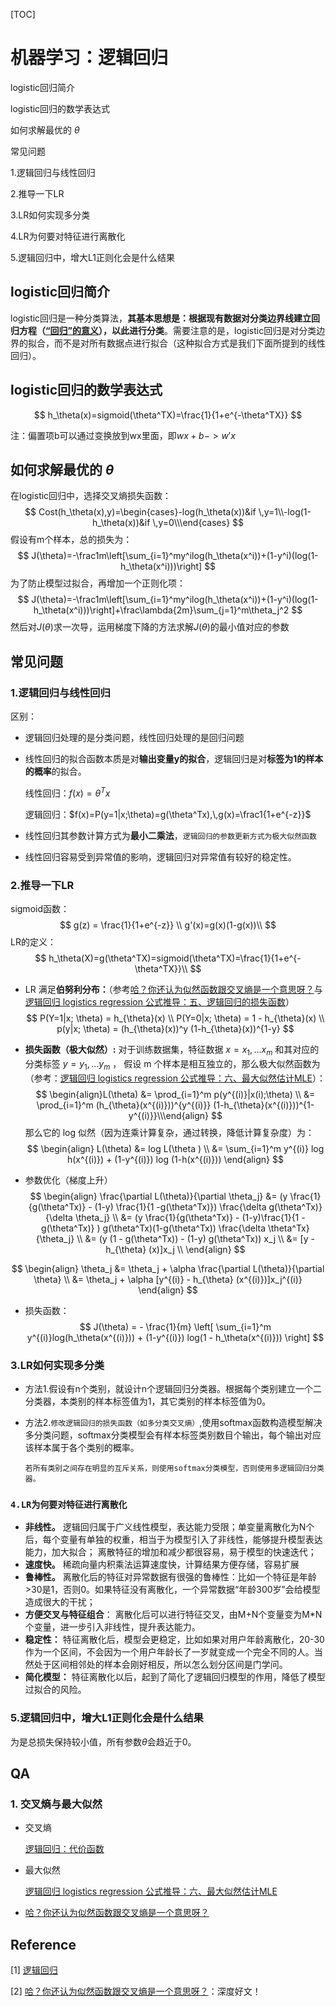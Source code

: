 [TOC]

# 机器学习：逻辑回归

logistic回归简介

logistic回归的数学表达式

如何求解最优的 $\theta$

常见问题

1.逻辑回归与线性回归

2.推导一下LR

3.LR如何实现多分类

4.LR为何要对特征进行离散化

5.逻辑回归中，增大L1正则化会是什么结果

## logistic回归简介

logistic回归是一种分类算法，**其基本思想是：根据现有数据对分类边界线建立回归方程（[“回归”的意义](https://www.zhihu.com/question/30123729)），以此进行分类**。需要注意的是，logistic回归是对分类边界的拟合，而不是对所有数据点进行拟合（这种拟合方式是我们下面所提到的线性回归）。

## logistic回归的数学表达式

$$
h_\theta(x)=sigmoid(\theta^TX)=\frac{1}{1+e^{-\theta^TX}}
$$

注：偏置项b可以通过变换放到wx里面，即$wx+b -> w'x$

## 如何求解最优的 $\theta$

在logistic回归中，选择交叉熵损失函数：
$$
Cost(h_\theta(x),y)=\begin{cases}-log(h_\theta(x))&if \,y=1\\-log(1-h_\theta(x))&if \,y=0\\\end{cases}
$$
假设有m个样本，总的损失为：
$$
J(\theta)=-\frac1m\left[\sum_{i=1}^my^ilog(h_\theta(x^i))+(1-y^i)(log(1-h_\theta(x^i)))\right]
$$
为了防止模型过拟合，再增加一个正则化项：
$$
J(\theta)=-\frac1m\left[\sum_{i=1}^my^ilog(h_\theta(x^i))+(1-y^i)(log(1-h_\theta(x^i)))\right]+\frac\lambda{2m}\sum_{j=1}^m\theta_j^2
$$
然后对$J(\theta)$求一次导，运用梯度下降的方法求解$J(\theta)$的最小值对应的参数

## 常见问题

### 1.逻辑回归与线性回归

区别：

* 逻辑回归处理的是分类问题，线性回归处理的是回归问题

* 线性回归的拟合函数本质是对**输出变量y的拟合**，逻辑回归是对**标签为1的样本的概率**的拟合。

  线性回归：$f(x)=\theta^Tx$

  逻辑回归：$f(x)=P(y=1|x;\theta)=g(\theta^Tx),\,g(x)=\frac1{1+e^{-z}}$

* 线性回归其参数计算方式为**最小二乘法**，`逻辑回归的参数更新方式为极大似然函数`

* 线性回归容易受到异常值的影响，逻辑回归对异常值有较好的稳定性。

### 2.推导一下LR

sigmoid函数：
$$
g(z) = \frac{1}{1+e^{-z}} \\
g'(x)=g(x)(1-g(x))\\
$$
LR的定义：
$$
h_\theta(X)=g(\theta^TX)=sigmoid(\theta^TX)=\frac{1}{1+e^{-\theta^TX}}\\
$$

- LR 满足**伯努利分布：**（参考[哈？你还认为似然函数跟交叉熵是一个意思呀？](https://www.jiqizhixin.com/articles/2018-07-12-5)与[逻辑回归 logistics regression 公式推导：五、逻辑回归的损失函数](https://zhuanlan.zhihu.com/p/44591359)）
  $$
  P(Y=1|x; \theta) = h_{\theta}(x) \\
  P(Y=0|x; \theta)  = 1 - h_{\theta}(x) \\
  p(y|x; \theta) = (h_{\theta}(x))^y (1-h_{\theta}(x))^{1-y}
  $$

- **损失函数（极大似然）:**  对于训练数据集，特征数据 $x={x_1, ...x_m}$ 和其对应的分类标签 $y = {y_1,...y_m}$ ， 假设 m 个样本是相互独立的，那么极大似然函数为（参考：[逻辑回归 logistics regression 公式推导：六、最大似然估计MLE](https://zhuanlan.zhihu.com/p/44591359)）： 
  $$
  \begin{align}L(\theta) &= \prod_{i=1}^m p(y^{(i)}|x(i);\theta) \\ &= \prod_{i=1}^m  (h_{\theta}(x^{(i)}))^{y^{(i)}} (1-h_{\theta}(x^{(i)}))^{1-y^{(i)}}\\\end{align}
  $$
  那么它的 log 似然（因为连乘计算复杂，通过转换，降低计算复杂度）为：
  $$
  \begin{align}
  L(\theta) &= log L(\theta ) \\
  &= \sum_{i=1}^m y^{(i)} log h(x^{(i)}) + (1-y^{(i)}) log (1-h(x^{(i)}))
  \end{align}
  $$

- 参数优化（梯度上升）
  $$
  \begin{align}
  \frac{\partial L(\theta)}{\partial \theta_j} &= (y \frac{1}{g(\theta^Tx)} - (1-y) \frac{1}{1 -g(\theta^Tx)}) \frac{\delta g(\theta^Tx)}{\delta \theta_j} \\
  &= (y \frac{1}{g(\theta^Tx)} - (1-y)\frac{1}{1 -g(\theta^Tx)} ) g(\theta^Tx)(1-g(\theta^Tx)) \frac{\delta \theta^Tx}{\theta_j} \\
  &= (y (1 - g(\theta^Tx)) - (1-y) g(\theta^Tx)) x_j \\
  &= [y - h_{\theta} (x)]x_j \\
  \end{align}
  $$




$$
\begin{align}
\theta_j &= \theta_j + \alpha \frac{\partial L(\theta)}{\partial \theta} \\
&= \theta_j + \alpha [y^{(i)} - h_{\theta} (x^{(i)})]x_j^{(i)}   
\end{align}
$$



- 损失函数：
  $$
  J(\theta) = - \frac{1}{m}   \left[  \sum_{i=1}^m y^{(i)}log(h_\theta(x^{(i)}))   + (1-y^{(i)}) log(1 - h_\theta(x^{(i)}))             \right]
  $$



### 3.LR如何实现多分类

* 方法1.假设有n个类别，就设计n个逻辑回归分类器。根据每个类别建立一个二分类器，本类别的样本标签值为1，其它类别的样本标签值为0。

* 方法2.`修改逻辑回归的损失函数（如多分类交叉熵）`,使用softmax函数构造模型解决多分类问题，softmax分类模型会有样本标签类别数目个输出，每个输出对应该样本属于各个类别的概率。

  `若所有类别之间存在明显的互斥关系，则使用softmax分类模型，否则使用多逻辑回归分类器。`

### `4.LR为何要对特征进行离散化`

- **非线性。** 逻辑回归属于广义线性模型，表达能力受限；单变量离散化为N个后，每个变量有单独的权重，相当于为模型引入了非线性，能够提升模型表达能力，加大拟合； 离散特征的增加和减少都很容易，易于模型的快速迭代； 
- **速度快。** 稀疏向量内积乘法运算速度快，计算结果方便存储，容易扩展
- **鲁棒性。** 离散化后的特征对异常数据有很强的鲁棒性：比如一个特征是年龄>30是1，否则0。如果特征没有离散化，一个异常数据“年龄300岁”会给模型造成很大的干扰；
- **方便交叉与特征组合**： 离散化后可以进行特征交叉，由M+N个变量变为M*N个变量，进一步引入非线性，提升表达能力。
- **稳定性：** 特征离散化后，模型会更稳定，比如如果对用户年龄离散化，20-30作为一个区间，不会因为一个用户年龄长了一岁就变成一个完全不同的人。当然处于区间相邻处的样本会刚好相反，所以怎么划分区间是门学问。
- **简化模型：** 特征离散化以后，起到了简化了逻辑回归模型的作用，降低了模型过拟合的风险。

### 5.逻辑回归中，增大L1正则化会是什么结果

为是总损失保持较小值，所有参数$\theta$会趋近于0。

## QA

### 1. 交叉熵与最大似然

* 交叉熵

  [逻辑回归：代价函数](https://zhuanlan.zhihu.com/p/28408516)

* 最大似然

  [逻辑回归 logistics regression 公式推导：六、最大似然估计MLE](https://zhuanlan.zhihu.com/p/44591359)

* [哈？你还认为似然函数跟交叉熵是一个意思呀？](https://www.jiqizhixin.com/articles/2018-07-12-5)

## Reference

[1] [逻辑回归](https://zhuanlan.zhihu.com/p/28408516)

[2] [哈？你还认为似然函数跟交叉熵是一个意思呀？](https://www.jiqizhixin.com/articles/2018-07-12-5)：深度好文！